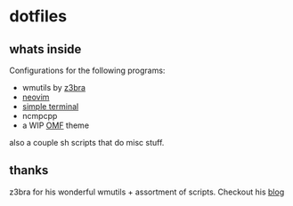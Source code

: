 # dotfiles
## whats inside
Configurations for the following programs:
* wmutils by [z3bra](https://github.com/z3bra)
* [neovim](https://neovim.io/)
* [simple terminal](https://st.suckless.org/)
* ncmpcpp
* a WIP [OMF](https://github.com/oh-my-fish) theme

also a couple sh scripts that do misc stuff.

## thanks
z3bra for his wonderful wmutils + assortment of scripts. Checkout his [blog](http://z3bra.org/)
